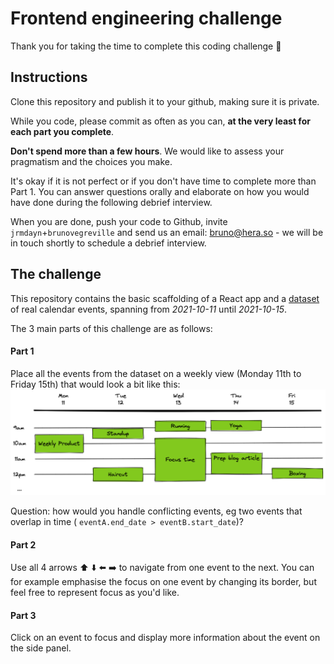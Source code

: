 # Frontend engineering challenge

Thank you for taking the time to complete this coding challenge 🙏

## Instructions

Clone this repository and publish it to your github, making sure it is private.

While you code, please commit as often as you can, **at the very least for each part you complete**.

**Don't spend more than a few hours**. We would like to assess your pragmatism and the choices you make.

It's okay if it is not perfect or if you don't have time to complete more than Part 1.
You can answer questions orally and elaborate on how you would have done during the following debrief interview.

When you are done, push your code to Github, invite `jrmdayn`+`brunovegreville` and send us an email: [bruno@hera.so](mailto:bruno@hera.so) - we will be in touch shortly to schedule a debrief interview.

## The challenge

This repository contains the basic scaffolding of a React app and a [dataset](./src/dataset.json) of real calendar events, spanning from _2021-10-11_ until _2021-10-15_.

The 3 main parts of this challenge are as follows:

#### Part 1

Place all the events from the dataset on a weekly view (Monday 11th to Friday 15th) that would look a bit like this:
![](./weekly_view.png)

Question: how would you handle conflicting events, eg two events that overlap in time ( `eventA.end_date > eventB.start_date`)?
<br>

#### Part 2

Use all 4 arrows ⬆️ ⬇️ ⬅️ ➡️ to navigate from one event to the next. You can for example emphasise the focus on one event by changing its border, but feel free to represent focus as you'd like.
<br>

#### Part 3

Click on an event to focus and display more information about the event on the side panel.
